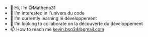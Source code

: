 - 👋 Hi, I’m @Mathena31
- 👀 I’m interested in l'univers du code  
- 🌱 I’m currently learning le développement 
- 💞️ I’m looking to collaborate on la découverte du développement 
- 📫 How to reach me kevin.bsq34@gmail.com

<!---
Mathena31/Mathena31 is a ✨ special ✨ repository because its `README.md` (this file) appears on your GitHub profile.
You can click the Preview link to take a look at your changes.
--->

